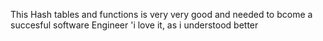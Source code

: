 This Hash tables and functions is very  very good and needed to bcome a succesful software Engineer
'i love it, as i understood better
